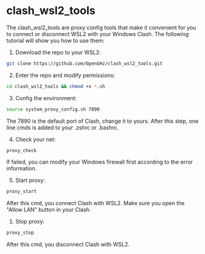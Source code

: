 # clash_wsl2_tools
The clash_wsl2_tools are proxy config tools that make it convenient for you to connect or disconnect WSL2 with your Windows Clash. The following tutorial will show you how to use them: 

1. Download the repo to your WSL2:

```bash
git clone https://github.com/OpenGHz/clash_wsl2_tools.git
```

2. Enter the repo and modify permissions:

```bash
cd clash_wsl2_tools && chmod +x *.sh
```

3. Config the environment:

```bash
source system_proxy_config.sh 7890
```

The 7890 is the default port of Clash, change it to yours. After this step, one line cmds is added to your .zshrc or .bashrc.

4. Check your net:

```bash
proxy_check
```

If failed, you can modify your Windows firewall first according to the error information.

5. Start proxy:

```bash
proxy_start
```

After this cmd, you connect Clash with WSL2. Make sure you open the "Allow LAN" button in your Clash.

1. Stop proxy:

```bash
proxy_stop
```

After this cmd, you disconnect Clash with WSL2.